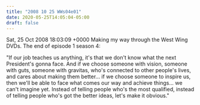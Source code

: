 ```yaml
---
title: "2008 10 25 WWs04e01"
date: 2020-05-25T14:05:04-05:00
draft: false
---
```


<pubDate>Sat, 25 Oct 2008 18:03:09 +0000</pubDate>
Making my way through the West Wing DVDs. The end of episode 1 season 4:

"If our job teaches us anything, it's that we don't know what the next President's gonna face. And if we choose someone with vision, someone with guts, someone with gravitas, who's connected to other people's lives, and cares about making them better... if we choose someone to inspire us, then we'll be able to face what comes our way and achieve things... we can't imagine yet. Instead of telling people who's the most qualified, instead of telling people who's got the better ideas, let's make it obvious."
